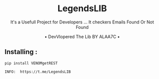 <h1 align="center">LegendsLIB</h1>
<p align="center">It's a Usefull Project for Developers ... It checkers Emails Found Or Not Found</p>

<p align="center"> • DevVlopered The Lib BY ALAA7C • </p>


## Installing :
```
pip install VENOMgetREST

```
```
INFO:  https://t.me/LegendsLIB
```